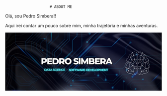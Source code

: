                        # ABOUT ME

Olá, sou Pedro Simbera!! 

Aqui irei contar um pouco sobre mim, minha trajetória e minhas aventuras.

![Meu nome em uma imagem](img/psimg.jpeg)
